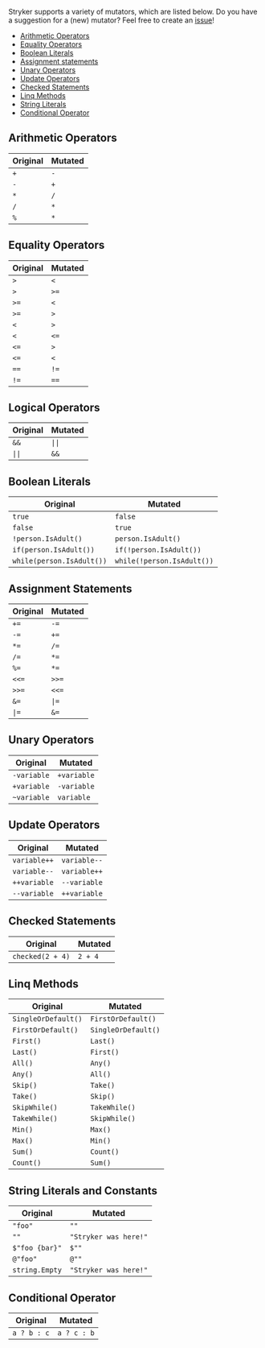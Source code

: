 Stryker supports a variety of mutators, which are listed below. Do you have a suggestion for a (new) mutator? Feel free to create an [issue](https://github.com/stryker-mutator/stryker-net/issues)!


<!-- TOC -->
- [Arithmetic Operators](#arithmetic-operators)
- [Equality Operators](#equality-operators)
- [Boolean Literals](#boolean-literals)
- [Assignment statements](#assignment-statements)
- [Unary Operators](#unary-operators)
- [Update Operators](#update-operators)
- [Checked Statements](#checked-statements)
- [Linq Methods](#linq-methods)
- [String Literals](#string-literals)
- [Conditional Operator](#conditional-operator)
<!-- /TOC -->

## Arithmetic Operators
| Original | Mutated | 
| ------------- | ------------- | 
| `+` | `-` |
| `-` | `+` |
| `*` | `/` |
| `/` | `*` |
| `%` | `*` |

## Equality Operators
| Original | Mutated | 
| ------------- | ------------- |
| `>` | `<` |
| `>` | `>=` |
| `>=` | `<` |
| `>=` | `>` |
| `<` | `>` |
| `<` | `<=` |
| `<=` | `>` |
| `<=` | `<` |
| `==` | `!=` |
| `!=` | `==` |

## Logical Operators
| Original | Mutated | 
| ------------- | ------------- | 
| `&&` | `\|\|` | 
| `\|\|` | `&&` |

## Boolean Literals
| Original | Mutated | 
| ------------- | ------------- | 
| `true`	| `false` |
| `false`	| `true` |
| `!person.IsAdult()`		| `person.IsAdult()` |
| `if(person.IsAdult())` | `if(!person.IsAdult())` |
| `while(person.IsAdult())` | `while(!person.IsAdult())` |

## Assignment Statements
| Original | Mutated | 
| ------------- | ------------- | 
|`+= `	| `-= ` |
|`-= `	| `+= ` |
|`*= `	| `/= ` |
|`/= `	| `*= ` |
|`%= `	| `*= ` |
|`<<=`  | `>>=` |
|`>>=`  | `<<=` |
|`&= `	| `\|= ` |
|`\|= `	| `&= ` |

## Unary Operators
|    Original   |   Mutated  | 
| ------------- | ---------- | 
| `-variable`	| `+variable`|
| `+variable` 	| `-variable`|
| `~variable` 	| `variable` |

## Update Operators
|    Original   |   Mutated  | 
| ------------- | ---------- | 
| `variable++`	| `variable--` |
| `variable--`	| `variable++` |
| `++variable`	| `--variable` |
| `--variable`	| `++variable` |

## Checked Statements
| Original | Mutated |
| ------------- | ------------- | 
| `checked(2 + 4)` | `2 + 4` |

## Linq Methods
|      Original         |       Mutated         |
| --------------------- | --------------------- |
| `SingleOrDefault()`   | `FirstOrDefault()`    |
| `FirstOrDefault()`    | `SingleOrDefault()`   |
| `First()`             | `Last()`              |
| `Last()`              | `First()`             |
| `All()`               | `Any()`               |
| `Any()`               | `All()`               |
| `Skip()`              | `Take()`              |
| `Take()`              | `Skip()`              |
| `SkipWhile()`         | `TakeWhile()`         |
| `TakeWhile()`         | `SkipWhile()`         |
| `Min()`               | `Max()`               |
| `Max()`               | `Min()`               |
| `Sum()`               | `Count()`             |
| `Count()`             | `Sum()`               |

## String Literals and Constants
| Original | Mutated |
| ------------- | ------------- | 
| `"foo"` | `""` |
| `""` | `"Stryker was here!"` |
| `$"foo {bar}"` | `$""` |
| `@"foo"` | `@""` |
| `string.Empty` | `"Stryker was here!"` |

## Conditional Operator
| Original | Mutated |
| ------------- | ------------- | 
| `a ? b : c` | `a ? c : b` |